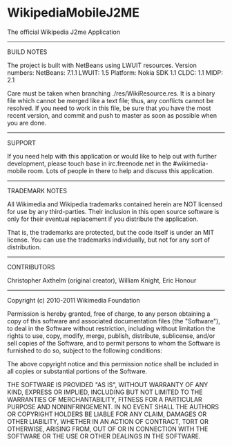 WikipediaMobileJ2ME
===================
The official Wikipedia J2me Application

----------

BUILD NOTES

The project is built with NetBeans using LWUIT resources.  Version numbers: 
NetBeans: 7.1.1 
LWUIT: 1.5
Platform: Nokia SDK 1.1
CLDC: 1.1
MIDP: 2.1

Care must be taken when branching ./res/WikiResource.res.  It is a binary file which cannot be merged like a text file; thus, any conflicts cannot be resolved.  If you need to work in this file, be sure that you have the most recent version, and commit and push to master as soon as possible when you are done.

-----------

SUPPORT

If you need help with this application or would like to help out with
further development, please touch base in irc.freenode.net in the #wikimedia-mobile
room. Lots of people in there to help and discuss this application.

-----------

TRADEMARK NOTES

All Wikimedia and Wikipedia trademarks contained herein are NOT licensed
for use by any third-parties. Their inclusion in this open source software
is only for their eventual replacement if you distribute the application.

That is, the trademarks are protected, but the code itself is under an MIT 
license. You can use the trademarks individually, but not for any sort of
distribution.

---------

CONTRIBUTORS

Christopher Axthelm (original creator),
William Knight,
Eric Honour

------------

Copyright (c) 2010-2011 Wikimedia Foundation

Permission is hereby granted, free of charge, to any person obtaining a copy
of this software and associated documentation files (the "Software"), to deal
in the Software without restriction, including without limitation the rights
to use, copy, modify, merge, publish, distribute, sublicense, and/or sell
copies of the Software, and to permit persons to whom the Software is
furnished to do so, subject to the following conditions:

The above copyright notice and this permission notice shall be included in
all copies or substantial portions of the Software.

THE SOFTWARE IS PROVIDED "AS IS", WITHOUT WARRANTY OF ANY KIND, EXPRESS OR
IMPLIED, INCLUDING BUT NOT LIMITED TO THE WARRANTIES OF MERCHANTABILITY,
FITNESS FOR A PARTICULAR PURPOSE AND NONINFRINGEMENT. IN NO EVENT SHALL THE
AUTHORS OR COPYRIGHT HOLDERS BE LIABLE FOR ANY CLAIM, DAMAGES OR OTHER
LIABILITY, WHETHER IN AN ACTION OF CONTRACT, TORT OR OTHERWISE, ARISING FROM,
OUT OF OR IN CONNECTION WITH THE SOFTWARE OR THE USE OR OTHER DEALINGS IN
THE SOFTWARE.